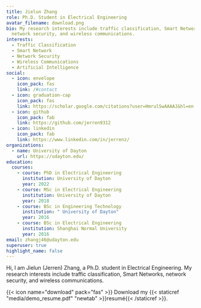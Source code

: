 ```yaml
---
title: Jielun Zhang
role: Ph.D. Student in Electrical Engineering
avatar_filename: download.png
bio: My research interests include traffic classification, Smart Networks,
  network security, and wireless communications.
interests:
  - Traffic Classification
  - Smart Network
  - Network Security
  - Wireless Communications
  - Artificial Intelligence
social:
  - icon: envelope
    icon_pack: fas
    link: /#contact
  - icon: graduation-cap
    icon_pack: fas
    link: https://scholar.google.com/citations?user=HmrulSwAAAAJ&hl=en
  - icon: github
    icon_pack: fab
    link: https://github.com/jerren9312
  - icon: linkedin
    icon_pack: fab
    link: https://www.linkedin.com/in/jerrenz/
organizations:
  - name: University of Dayton
    url: https://udayton.edu/
education:
  courses:
    - course: PhD in Electrical Engineering
      institution: University of Dayton
      year: 2022
    - course: MSc in Electrical Engineering
      institution: University of Dayton
      year: 2018
    - course: BSc in Engineering Technology
      institution: " University of Dayton"
      year: 2016
    - course: BSc in Electrical Engineering
      institution: Shanghai Normal University
      year: 2016
email: zhangj46@udayton.edu
superuser: true
highlight_name: false
---
```

Hi, I am Jielun (Jerren) Zhang, a Ph.D. student in Electrical Engineering. My research interests include traffic classification, Smart Networks, network security, and wireless communications. 

{{< icon name="download" pack="fas" >}} Download my {{< staticref "media/demo_resume.pdf" "newtab" >}}resumé{{< /staticref >}}.